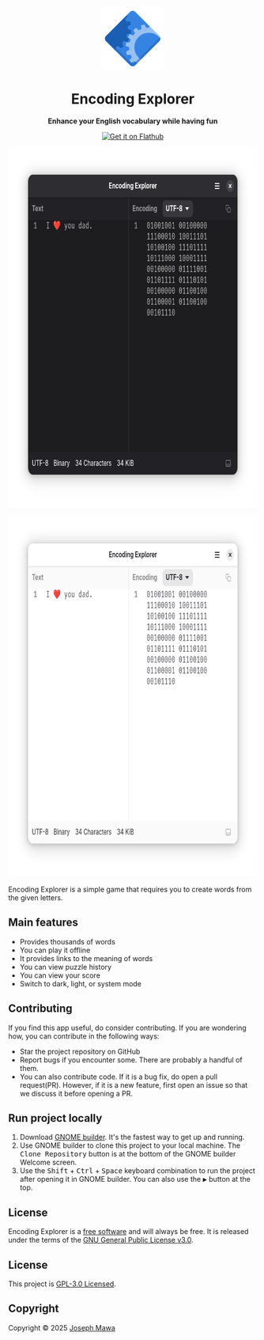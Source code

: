 <!-- markdownlint-disable -->
<div align="center">
  <img src="./data/icons/hicolor/scalable/apps/io.github.josephmawa.EncodingExplorer.svg" alt="Encoding Explorer" width="128" height="128"/>
</div>
<h1 align="center">Encoding Explorer</h1>
<p align="center"><b>Enhance your English vocabulary while having fun</b></p>
<div align="center">
  <a href="https://flathub.org/apps/io.github.josephmawa.EncodingExplorer">
    <img width="240" alt="Get it on Flathub" src="https://flathub.org/api/badge?locale=en"/>
  </a>
</div>
<p align="center">
  <img src="./screenshots/encoding-explorer-dark-mode.png" alt="Encoding Explorer in dark mode" width="770" height="729"/>
</p>
<p align="center">
  <img src="./screenshots/encoding-explorer-light-mode.png" alt="Encoding Explorer in light mode" width="770" height="729"/>
</p>

<!-- markdownlint-enable -->
<!-- markdownlint-disable headings -->

Encoding Explorer is a simple game that requires you to create words from the
given letters.

 ## Main features

- Provides thousands of words
- You can play it offline
- It provides links to the meaning of words
- You can view puzzle history
- You can view your score
- Switch to dark, light, or system mode

## Contributing

If you find this app useful, do consider contributing. If you are wondering how,
you can contribute in the following ways:

- Star the project repository on GitHub
- Report bugs if you encounter some. There are probably a handful of them.
- You can also contribute code. If it is a bug fix, do open a pull request(PR). However,
if it is a new feature, first open an issue so that we discuss it before opening
a PR.

## Run project locally
 <!-- markdownlint-disable no-inline-html -->
1. Download [GNOME builder](https://flathub.org/apps/org.gnome.Builder). It's the
 fastest way to get up and running.
1. Use GNOME builder to clone this project to your local machine. The
<kbd>Clone Repository</kbd> button is at the bottom of the GNOME builder Welcome
 screen.
1. Use the <kbd>Shift</kbd> + <kbd>Ctrl</kbd> + <kbd>Space</kbd> keyboard
combination to run the project after opening it in GNOME builder. You can also
 use the <kbd>▶</kbd> button at the top.
 <!-- markdownlint-enable no-inline-html -->

## License

Encoding Explorer is a [free software](https://www.gnu.org/philosophy/free-sw.html)
and will always be free. It is released under the terms of the
[GNU General Public License v3.0](./LICENSE).

## License

This project is [GPL-3.0 Licensed](./COPYING).

## Copyright

Copyright © 2025 [Joseph Mawa](https://github.com/josephmawa)
